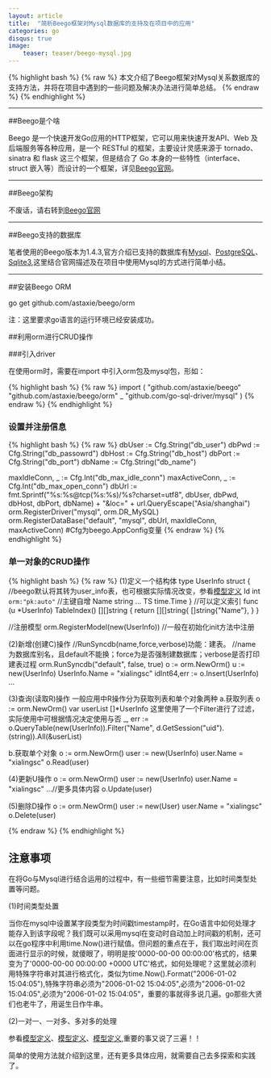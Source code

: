 ```yaml
---
layout: article
title:  "简析Beego框架对Mysql数据库的支持及在项目中的应用"
categories: go
disqus: true
image:
    teaser: teaser/beego-mysql.jpg
---
```


{% highlight bash %}
{% raw %}
本文介绍了Beego框架对Mysql关系数据库的支持方法，并将在项目中遇到的一些问题及解决办法进行简单总结。
{% endraw %}
{% endhighlight %} 

---


##Beego是个啥

Beego 是一个快速开发Go应用的HTTP框架，它可以用来快速开发API、Web 及后端服务等各种应用，是一个 RESTful 的框架，主要设计灵感来源于 tornado、sinatra 和 flask 这三个框架，但是结合了 Go 本身的一些特性（interface、struct 嵌入等）而设计的一个框架，详见[Beego官网](http://beego.me/docs/intro/)。

---

##Beego架构

不废话，请右转到[Beego官网](http://beego.me/docs/intro/)

---

##Beego支持的数据库

笔者使用的Beego版本为1.4.3,官方介绍已支持的数据库有[Mysql](https://github.com/go-sql-driver/mysql)、[PostgreSQL](https://github.com/lib/pq)、[Sqlite3](https://github.com/mattn/go-sqlite3),这里结合官网描述及在项目中使用Mysql的方式进行简单小结。

---

##安装Beego ORM

go get github.com/astaxie/beego/orm

注：这里要求go语言的运行环境已经安装成功。

##利用orm进行CRUD操作

###引入driver

在使用orm时，需要在import 中引入orm包及mysql包，形如：

{% highlight bash %}
{% raw %}
import (
    "github.com/astaxie/beego“
    "github.com/astaxie/beego/orm"
    _ "github.com/go-sql-driver/mysql"
)
{% endraw %}
{% endhighlight %}

### 设置并注册信息

{% highlight bash %}
{% raw %}
dbUser := Cfg.String("db_user")
dbPwd  := Cfg.String("db_passowrd")
dbHost := Cfg.String("db_host")
dbPort := Cfg.String("db_port")
dbName := Cfg.String("db_name")

maxIdleConn, _ := Cfg.Int("db_max_idle_conn")
maxActiveConn, _ := Cfg.Int("db_max_open_conn")
dbUrl := fmt.Sprintf("%s:%s@tcp(%s:%s)/%s?charset=utf8", dbUser, dbPwd, dbHost, dbPort, dbName) + "&loc=" + url.QueryEscape("Asia/shanghai")
orm.RegisterDriver("mysql", orm.DR_MySQL)
orm.RegisterDataBase("default", "mysql", dbUrl, maxIdleConn, maxActiveConn)
#Cfg为beego.AppConfig变量
{% endraw %}
{% endhighlight %}

### 单一对象的CRUD操作

{% highlight bash %}
{% raw %}
(1)定义一个结构体
type UserInfo struct { //beego默认将其转为user_info表，也可根据实际情况改变，参看[模型定义](http://beego.me/docs/mvc/model/models.md)
    Id int `orm:"pk:auto"` //主键自增
    Name string
    ...
    TS  time.Time
}
//可以定义索引
func (u *UserInfo) TableIndex() [][]string {
    return [][]string{
        []string{"Name"},
    }
}

//注册模型
orm.RegisterModel(new(UserInfo))
//一般在初始化init方法中注册

(2)新增(创建C)操作
//RunSyncdb(name,force,verbose)功能：建表。
//name为数据库别名，且default不能换；force为是否强制建数据库；verbose是否打印建表过程
orm.RunSyncdb("default", false, true)
o := orm.NewOrm()
u := new(UserInfo)
UserInfo.Name = "xialingsc"
idInt64,err :=  o.Insert(UserInfo)
...

(3)查询(读取R)操作
一般应用中R操作分为获取列表和单个对象两种
a.获取列表
o := orm.NewOrm()
var userList []*UserInfo
这里使用了一个Filter进行了过滤，实际使用中可根据情况决定使用与否
_, err := o.QueryTable(new(UserInfo)).Filter("Name", d.GetSession("uid").(string)).All(&userList)

b.获取单个对象
o := orm.NewOrm()
user := new(UserInfo)
user.Name = "xialingsc"
o.Read(user)

(4)更新U操作
o := orm.NewOrm()
user := new(UserInfo)
user.Name = "xialingsc"
...//更多具体内容
o.Update(user)

(5)删除D操作
o := orm.NewOrm()
user := new(User)
user.Name = "xialingsc"
o.Delete(user)


{% endraw %}
{% endhighlight %}


## 注意事项

在将Go与Mysql进行结合运用的过程中，有一些细节需要注意，比如时间类型处置等问题。

(1)时间类型处置

当你在mysql中设置某字段类型为时间戳timestamp时，在Go语言中如何处理才能存入到该字段呢？我们既可以采用mysql在变动时自动加上时间戳的机制，还可以在go程序中利用time.Now()进行赋值。但问题的重点在于，我们取出时间在页面进行显示的时候，就傻眼了，明明是按'0000-00-00 00:00:00'格式的，结果变为了'0000-00-00 00:00:00 +0000 UTC'格式，如何处理呢？这里就必须利用特殊字符串对其进行格式化，类似为time.Now().Format("2006-01-02 15:04:05"),特殊字符串必须为"2006-01-02 15:04:05",必须为"2006-01-02 15:04:05",必须为"2006-01-02 15:04:05"，重要的事就得多说几遍。go那些大贤们也老牛了，用诞生日作牛串。

(2)一对一、一对多、多对多的处理

参看[模型定义](http://beego.me/docs/mvc/model/models.md#表关系设置)、[模型定义](http://beego.me/docs/mvc/model/models.md#表关系设置)、[模型定义](http://beego.me/docs/mvc/model/models.md#表关系设置),重要的事又说了三遍！！


简单的使用方法就介绍到这里，还有更多具体应用，就需要自己去多探索和实践了。



















